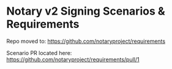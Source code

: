 # Notary v2 Signing Scenarios & Requirements

Repo moved to: https://github.com/notaryproject/requirements

Scenario PR located here: https://github.com/notaryproject/requirements/pull/1
